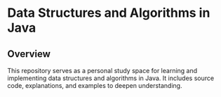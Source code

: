 
# Data Structures and Algorithms in Java

## Overview

This repository serves as a personal study space for learning and implementing data structures and algorithms in Java. It includes source code, explanations, and examples to deepen understanding.



